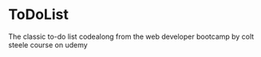 # ToDoList
The classic to-do list codealong from the web developer bootcamp by colt steele course on udemy
